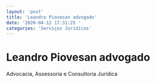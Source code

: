 ```yaml
---
layout: 'post'
title: 'Leandro Piovesan advogado'
date: '2020-04-12 17:31:25 '
categories: 'Serviços Jurídicos'
---
```


# Leandro Piovesan advogado

Advocacia, Assessoria e Consultoria Jurídica 
